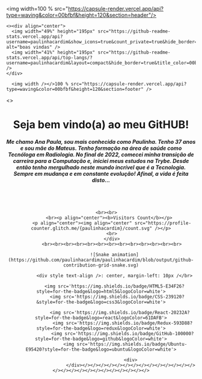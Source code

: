 <img width=100 % src="https://capsule-render.vercel.app/api?type=waving&color=00bfbf&height=120&section=header"/>

    <><div align="center">
      <img width="49%" height="195px" src="https://github-readme-stats.vercel.app/api?username=paulinhacardim&show_icons=true&count_private=true&hide_border=true&title_color=00bfbf&icon_color=00bfbf&text_color=c9d1d9&bg_color=0d1117" alt="boas vindas" />
      <img width="41%" height="195px" src="https://github-readme-stats.vercel.app/api/top-langs/?username=paulinhacardim&layout=compact&hide_border=true&title_color=00bfbf&text_color=00bfbf&bg_color=0d1117" />
    </div>

      <img width /></>100 % src="https://capsule-render.vercel.app/api?type=waving&color=00bfbf&height=120&section=footer" />
<><h1 align="center">Seja bem vindo(a) ao meu GitHUB!</h1><h5 align="center">Me chamo Ana Paula, sou mais conhecida como Paulinha. Tenho 37 anos e sou mãe do Mateus. Tenho formação na área de saúde como Tecnóloga em Radiologia. No final de 2022, comecei minha transição de carreira para a Computação e, iniciei meus estudos na Trybe. Desde então tenho mergulhado neste mundo incrível que é a Tecnologia. Sempre em mudança e em constante evolução! Afinal, a vida é feita disto... </h5><div align="center">
      <br><br>

        <br><br>
          <br><p align="center"><b>Visitors Count</b></p>
            <p align="center"><img align="center" src="https://profile-counter.glitch.me/{paulinhacardim}/count.svg" /></p>
            <br>
            </div>
            <br><br><br><br><br><br><br><br><br><br><br><br><br>

              ![Snake animation](https://github.com/paulinhacardim/paulinhacardim/blob/output/github-contribution-grid-snake.svg)

              <div style text-align />: center, margin-left: 10px /</br>

              <img src='https://img.shields.io/badge/HTML5-E34F26?style=for-the-badge&logo=html5&logoColor=white'>
                <img src='https://img.shields.io/badge/CSS-239120?&style=for-the-badge&logo=css3&logoColor=white'>
              
                  <img src='https://img.shields.io/badge/React-20232A?style=for-the-badge&logo=react&logoColor=61DAFB'>
                    <img src='https://img.shields.io/badge/Redux-593D88?style=for-the-badge&logo=redux&logoColor=white'>
                    <img src='https://img.shields.io/badge/GitHub-100000?style=for-the-badge&logo=github&logoColor=white'>
                      <img src='https://img.shields.io/badge/Ubuntu-E95420?style=for-the-badge&logo=ubuntu&logoColor=white'>
                 
                          <div>
                          </div></></></></></></></></></></></></></></></></></></></></></></></></></></>





